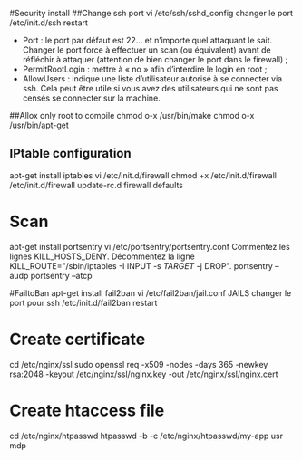 #Security install
##Change ssh port
vi /etc/ssh/sshd_config changer le port
/etc/init.d/ssh restart
- Port : le port par défaut est 22... et n’importe quel attaquant le sait. Changer le port force à effectuer un scan (ou équivalent) avant de réfléchir à attaquer (attention de bien changer le port dans le firewall) ;
- PermitRootLogin : mettre à « no » afin d’interdire le login en root ;
- AllowUsers : indique une liste d’utilisateur autorisé à se connecter via ssh. Cela peut être utile si vous avez des utilisateurs qui ne sont pas censés se connecter sur la machine.

##Allox only root to compile
chmod o-x /usr/bin/make
chmod o-x /usr/bin/apt-get

## IPtable configuration
apt-get install iptables
vi /etc/init.d/firewall
chmod +x /etc/init.d/firewall
/etc/init.d/firewall
update-rc.d firewall defaults

# Scan
apt-get install portsentry
vi /etc/portsentry/portsentry.conf
Commentez les lignes KILL_HOSTS_DENY.
Décommentez la ligne KILL_ROUTE="/sbin/iptables -I INPUT -s $TARGET$ -j DROP".
portsentry –audp
portsentry –atcp

#FailtoBan
apt-get install fail2ban
vi /etc/fail2ban/jail.conf
JAILS changer le port pour ssh
/etc/init.d/fail2ban restart

# Create certificate
cd /etc/nginx/ssl
sudo openssl req -x509 -nodes -days 365 -newkey rsa:2048 -keyout /etc/nginx/ssl/nginx.key -out /etc/nginx/ssl/nginx.cert

# Create htaccess file
cd /etc/nginx/htpasswd
htpasswd -b -c /etc/nginx/htpasswd/my-app usr mdp
